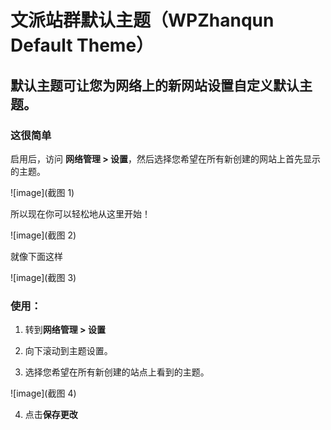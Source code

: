 # 文派站群默认主题（WPZhanqun Default Theme）

## 默认主题可让您为网络上的新网站设置自定义默认主题。

### 这很简单

启用后，访问 **网络管理 > 设置**，然后选择您希望在所有新创建的网站上首先显示的主题。

![image](截图 1)

 所以现在你可以轻松地从这里开始！

![image](截图 2)

就像下面这样

![image](截图 3)

### 使用：

1. 转到**网络管理 > 设置**

2. 向下滚动到主题设置。

3. 选择您希望在所有新创建的站点上看到的主题。

![image](截图 4)

4. 点击**保存更改**
